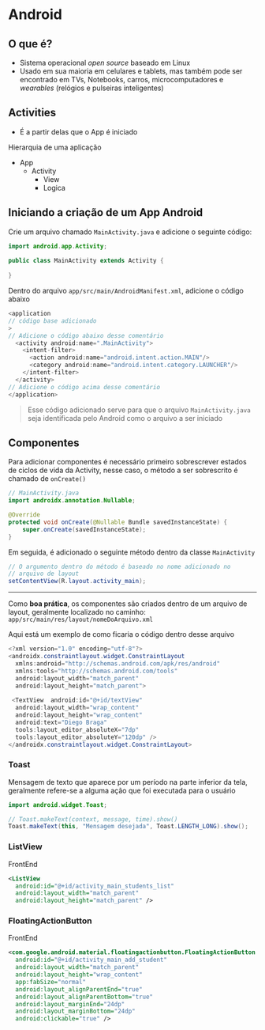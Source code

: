 # Android

## O que é?

- Sistema operacional _open source_ baseado em Linux
- Usado em sua maioria em celulares e tablets, mas também pode ser encontrado em TVs, Notebooks, carros, microcomputadores e _wearables_ (relógios e pulseiras inteligentes)

## Activities

- É a partir delas que o App é iniciado

Hierarquia de uma aplicação

- App
	- Activity
		- View
		- Logica

## Iniciando a criação de um App Android

Crie um arquivo chamado `MainActivity.java` e adicione o seguinte código:

```java
import android.app.Activity;  
  
public class MainActivity extends Activity {  
  
}
```

Dentro do arquivo `app/src/main/AndroidManifest.xml`, adicione o código abaixo

```java
<application
// código base adicionado
>
// Adicione o código abaixo desse comentário
  <activity android:name=".MainActivity">
    <intent-filter>
	  <action android:name="android.intent.action.MAIN"/>
	  <category android:name="android.intent.category.LAUNCHER"/>
    </intent-filter>
  </activity>
// Adicione o código acima desse comentário
</application>
```

> Esse código adicionado serve para que o arquivo `MainActivity.java` seja identificada pelo Android como o arquivo a ser iniciado

## Componentes

Para adicionar componentes é necessário primeiro sobrescrever estados de ciclos de vida da Activity, nesse caso, o método a ser sobrescrito é chamado de  `onCreate()` 

```java
// MainActivity.java
import androidx.annotation.Nullable;

@Override  
protected void onCreate(@Nullable Bundle savedInstanceState) {  
    super.onCreate(savedInstanceState);
}
```

Em seguida, é adicionado o seguinte método dentro da classe `MainActivity`

```java
// O argumento dentro do método é baseado no nome adicionado no
// arquivo de layout
setContentView(R.layout.activity_main);
```

---

Como **boa prática**, os componentes são criados dentro de um arquivo de layout, geralmente localizado no caminho: `app/src/main/res/layout/nomeDoArquivo.xml`

Aqui está um exemplo de como ficaria o código dentro desse arquivo

```java
<?xml version="1.0" encoding="utf-8"?>  
<androidx.constraintlayout.widget.ConstraintLayout  
  xmlns:android="http://schemas.android.com/apk/res/android"  
  xmlns:tools="http://schemas.android.com/tools"  
  android:layout_width="match_parent"  
  android:layout_height="match_parent">  
  
 <TextView  android:id="@+id/textView"  
  android:layout_width="wrap_content"  
  android:layout_height="wrap_content"  
  android:text="Diego Braga"  
  tools:layout_editor_absoluteX="7dp"  
  tools:layout_editor_absoluteY="120dp" />  
</androidx.constraintlayout.widget.ConstraintLayout>
```

### Toast

Mensagem de texto que aparece por um período na parte inferior da tela, geralmente refere-se a alguma ação que foi executada para o usuário

```java
import android.widget.Toast;

// Toast.makeText(context, message, time).show()
Toast.makeText(this, "Mensagem desejada", Toast.LENGTH_LONG).show();
```

### ListView

FrontEnd

```xml
<ListView  
  android:id="@+id/activity_main_students_list"  
  android:layout_width="match_parent"  
  android:layout_height="match_parent" />
```

### FloatingActionButton

FrontEnd

```xml
<com.google.android.material.floatingactionbutton.FloatingActionButton  
  android:id="@+id/activity_main_add_student"  
  android:layout_width="match_parent"  
  android:layout_height="wrap_content"  
  app:fabSize="normal"  
  android:layout_alignParentEnd="true"  
  android:layout_alignParentBottom="true"  
  android:layout_marginEnd="24dp"  
  android:layout_marginBottom="24dp"  
  android:clickable="true" />
```

<!--stackedit_data:
eyJoaXN0b3J5IjpbODY1NTU3MTQwLDE3MDkxNzE0NSwtNTU5ND
gzNTYxLDQwNjY2NzI4OSw1NDcyMjEzODIsODY0NDAyNDgwLDc5
MDUzODc0OCw3MzA5OTgxMTZdfQ==
-->